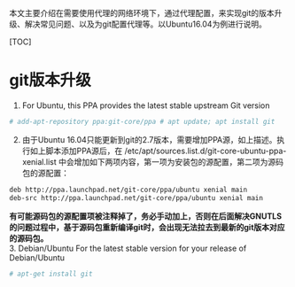 本文主要介绍在需要使用代理的网络环境下，通过代理配置，来实现git的版本升级、解决常见问题、以及为git配置代理等。以Ubuntu16.04为例进行说明。  

[TOC]

# git版本升级
1. For Ubuntu, this PPA provides the latest stable upstream Git version
``` bash
# add-apt-repository ppa:git-core/ppa # apt update; apt install git
```
2. 由于Ubuntu 16.04只能更新到git的2.7版本，需要增加PPA源，如上描述。执行如上脚本添加PPA源后，在 /etc/apt/sources.list.d/git-core-ubuntu-ppa-xenial.list 中会增加如下两项内容，第一项为安装包的源配置，第二项为源码包的源配置：  
``` bash
deb http://ppa.launchpad.net/git-core/ppa/ubuntu xenial main
deb-src http://ppa.launchpad.net/git-core/ppa/ubuntu xenial main
```
**有可能源码包的源配置项被注释掉了，务必手动加上，否则在后面解决GNUTLS的问题过程中，基于源码包重新编译git时，会出现无法拉去到最新的git版本对应的源码包。**  
3. Debian/Ubuntu
For the latest stable version for your release of Debian/Ubuntu
``` bash
# apt-get install git
```


